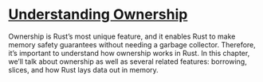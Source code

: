 # [Understanding Ownership](ch04-00-understanding-ownership.html#understanding-ownership)

Ownership is Rust’s most unique feature, and it enables Rust to make memory
safety guarantees without needing a garbage collector. Therefore, it’s
important to understand how ownership works in Rust. In this chapter, we’ll
talk about ownership as well as several related features: borrowing, slices,
and how Rust lays data out in memory.
